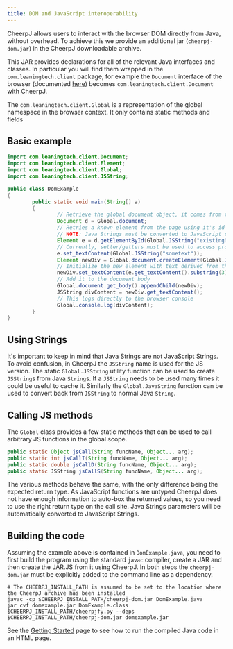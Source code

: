 ```yaml
---
title: DOM and JavaScript interoperability
---
```


CheerpJ allows users to interact with the browser DOM directly from Java, without overhead. To achieve this we provide an additional jar (```cheerpj-dom.jar```) in the CheerpJ downloadable archive.

This JAR provides declarations for all of the relevant Java interfaces and classes. In particular you will find them wrapped in the ```com.leaningtech.client``` package, for example the ```Document``` interface of the browser (documented [here](https://developer.mozilla.org/en-US/docs/Web/API/Document)) becomes ```com.leaningtech.client.Document``` with CheerpJ.

The ```com.leaningtech.client.Global``` is a representation of the global namespace in the browser context. It only contains static methods and fields

## Basic example

```java
import com.leaningtech.client.Document;
import com.leaningtech.client.Element;
import com.leaningtech.client.Global;
import com.leaningtech.client.JSString;

public class DomExample
{
        public static void main(String[] a)
        {
                // Retrieve the global document object, it comes from the global namespace of the browser.
                Document d = Global.document;
                // Retries a known element from the page using it's id
                // NOTE: Java Strings must be converted to JavaScript string before being used
                Element e = d.getElementById(Global.JSString("existingNode"));
                // Currently, setter/getters must be used to access properties
                e.set_textContent(Global.JSString("sometext"));
                Element newDiv = Global.document.createElement(Global.JSString("p"));
                // Initialize the new element with text derived from the previous one
                newDiv.set_textContent(e.get_textContent().substring(3).toUpperCase())
                // Add it to the document body
                Global.document.get_body().appendChild(newDiv);
                JSString divContent = newDiv.get_textContent();
                // This logs directly to the browser console
                Global.console.log(divContent);
        }
}
```

## Using Strings

It's important to keep in mind that Java Strings are not JavaScript Strings. To avoid confusion, in CheerpJ the ```JSString``` name is used for the JS version. The static ```Global.JSString``` utility function can be used to create ```JSString```s from Java ```String```s. If a ```JSString``` needs to be used many times it could be useful to cache it. Similarly the ```Global.JavaString``` function can be used to convert back from ```JSString``` to normal Java ```String```.

## Calling JS methods

The ```Global``` class provides a few static methods that can be used to call arbitrary JS functions in the global scope.

```java
public static Object jsCall(String funcName, Object... arg);
public static int jsCallI(String funcName, Object... arg);
public static double jsCallD(String funcName, Object... arg);
public static JSString jsCallS(String funcName, Object... arg);
```

The various methods behave the same, with the only difference being the expected return type. As JavaScript functions are untyped CheerpJ does not have enough information to auto-box the returned values, so you need to use the right return type on the call site. Java Strings parameters will be automatically converted to JavaScript Strings.

## Building the code

Assuming the example above is contained in ```DomExample.java```, you need to first build the program using the standard ```javac``` compiler, create a JAR and then create the JAR.JS from it using CheerpJ. In both steps the ```cheerpj-dom.jar``` must be explicitly added to the command line as a dependency.

```
# The CHEERPJ_INSTALL_PATH is assumed to be set to the location where the CheerpJ archive has been installed
javac -cp $CHEERPJ_INSTALL_PATH/cheerpj-dom.jar DomExample.java
jar cvf domexample.jar DomExample.class
$CHEERPJ_INSTALL_PATH/cheerpjfy.py --deps $CHEERPJ_INSTALL_PATH/cheerpj-dom.jar domexample.jar
```

See the [Getting Started](Getting-Started) page to see how to run the compiled Java code in an HTML page.
